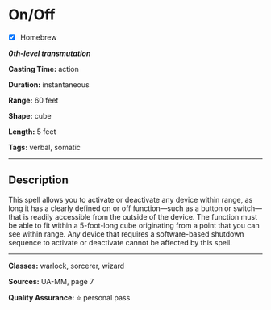 # On/Off

- [x] Homebrew

***0th-level transmutation***

**Casting Time:** action

**Duration:** instantaneous

**Range:** 60 feet

**Shape:** cube

**Length:** 5 feet

**Tags:** verbal, somatic

---

## Description
This spell allows you to activate or deactivate any device within range, as long it has a clearly defined on or off function&mdash;such as a button or switch&mdash;that is readily accessible from the outside of the device.
The function must be able to fit within a 5-foot-long cube originating from a point that you can see within range.
Any device that requires a software-based shutdown sequence to activate or deactivate cannot be affected by this spell.

---

**Classes:** warlock, sorcerer, wizard

**Sources:** UA-MM, page 7

**Quality Assurance:** :star: personal pass
